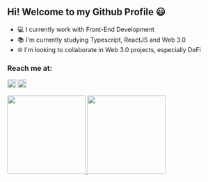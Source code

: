 ## Hi! Welcome to my Github Profile :smiley:

- :computer: I currently work with Front-End Development
- :books: I'm currently studying Typescript, ReactJS and Web 3.0
- :globe_with_meridians: I'm looking to collaborate in Web 3.0 projects, especially DeFi


 ### Reach me at:
 <a href = "mailto:dericksonlossit@gmail.com"><img height="20em" src="https://img.shields.io/badge/Gmail-D14836?style=for-the-badge&logo=gmail&logoColor=white" target="_blank"></a>
    <a href="https://www.linkedin.com/in/derickson-loss" target="_blank"><img height="20em" src="https://img.shields.io/badge/-LinkedIn-%230077B5?style=for-the-                badge&logo=linkedin&logoColor=white" target="_blank"></a> 

<div>
    <a href="https://github.com/dericksonlossit">
    <img height="180em" src="https://github-readme-stats.vercel.app/api?username=dericksonlossit&show_icons=true&theme=jolly"/>
    <img height="180em" src="https://github-readme-stats.vercel.app/api/top-langs/?username=dericksonlossit&layout=compact&langs_count=7&theme=jolly"/>
</div>
    
    
